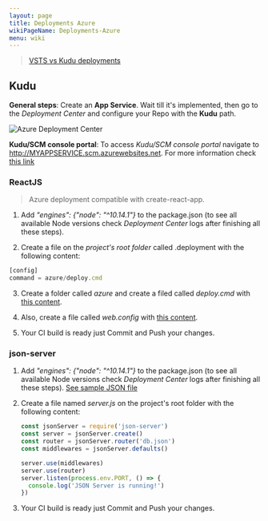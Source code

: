 ```yaml
---
layout: page
title: Deployments Azure
wikiPageName: Deployments-Azure
menu: wiki
---
```


> [VSTS vs Kudu deployments](https://github.com/projectkudu/kudu/wiki/VSTS-vs-Kudu-deployments)

## Kudu

**General steps**: Create an **App Service**. Wait till it's implemented, then go to the *Deployment Center* and configure your Repo with the **Kudu** path.

![Azure Deployment Center](https://equilaterus.github.io/wikilaterus/assets/img/azure/deployment-center.png)

**Kudu/SCM console portal**: To access *Kudu/SCM console portal* navigate to http://MYAPPSERVICE.scm.azurewebsites.net. For more information check [this link](https://blogs.msdn.microsoft.com/benjaminperkins/2017/11/08/how-to-access-kudu-scm-for-an-azure-app-service-environment-ase/)

### ReactJS

> Azure deployment compatible with create-react-app.

1. Add *"engines": {"node": "^10.14.1"}* to the package.json (to see all available Node versions check *Deployment Center* logs after finishing all these steps).

2. Create a file on the *project's root folder* called .deployment with the following content:

```javascript
[config]
command = azure/deploy.cmd
```

3. Create a folder called *azure* and create a filed called *deploy.cmd* with [this content](https://gist.github.com/dacanizares/030a642323b34ac82ea2f20a34f8cd33).

4. Also, create a file called *web.config* with [this content](https://gist.github.com/dacanizares/615a22aa0648ea1451dbfe2d1a3e3084).

5. Your CI build is ready just Commit and Push your changes.

### json-server

1. Add *"engines": {"node": "^10.14.1"}* to the package.json (to see all available Node versions check *Deployment Center* logs after finishing all these steps). [See sample JSON file](https://gist.github.com/dacanizares/806d98764f599be83e5f995410248ad5)

2. Create a file named *server.js* on the project's root folder with the following content:

    ```javascript
    const jsonServer = require('json-server')
    const server = jsonServer.create()
    const router = jsonServer.router('db.json')
    const middlewares = jsonServer.defaults()

    server.use(middlewares)
    server.use(router)
    server.listen(process.env.PORT, () => {
      console.log('JSON Server is running!')
    })
    ```

3. Your CI build is ready just Commit and Push your changes.
